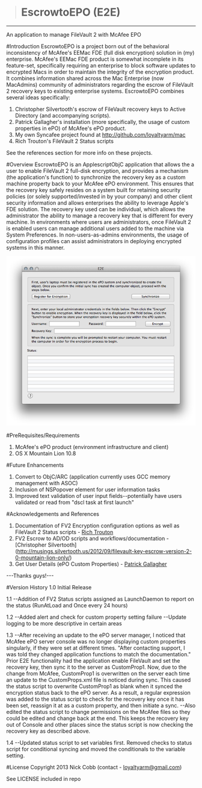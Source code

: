 ># EscrowtoEPO (E2E)
-----
An application to manage FileVault 2 with McAfee EPO

#Introduction
EscrowtoEPO is a project born out of the behavioral inconsistency of McAfee's EEMac FDE (full disk encryption) solution in (my) enterprise. McAfee's EEMac FDE product is somewhat incomplete in its feature-set, specifically requiring an enterprise to block software updates to encrypted Macs in order to maintain the integrity of the encryption product. It combines information shared across the Mac Enterprise (now MacAdmins) community of administrators regarding the escrow of FileVault 2 recovery keys to existing enterprise systems. EscrowtoEPO combines several ideas specifically:

1. Christopher Silvertooth's escrow of FileVault recovery keys to Active Directory (and accompanying scripts).
2. Patrick Gallagher's installation (more specifically, the usage of custom properties in ePO) of McAfee's ePO product.
3. My own Syncafee project found at http://github.com/loyaltyarm/mac
4. Rich Trouton's FileVault 2 Status scripts

See the references section for more info on these projects.

#Overview
EscrowtoEPO is an ApplescriptObjC application that allows the a user to enable FileVault 2 full-disk encryption, and provides a mechanism (the application's function) to synchronize the recovery key as a custom machine property back to your McAfee ePO environment. This ensures that the recovery key safely resides on a system built for retaining security policies (or solely supported/invested in by your company) and other client security information and allows enterprises the ability to leverage Apple's FDE solution. The recovery key used can be individual, which allows the administrator the ability to manage a recovery key that is different for every machine. In environments where users are administrators, once FileVault 2 is enabled users can manage additional users added to the machine via System Preferences. In non-users-as-admins environments, the usage of configuration profiles can assist administrators in deploying encrypted systems in this manner.

![](screenshot.png)

#PreRequisites/Requirements
1. McAfee's ePO product (environment infrastructure and client)
2. OS X Mountain Lion 10.8

#Future Enhancements
1. Convert to ObjC/ARC (application currently uses GCC memory management with ASOC)
2. Inclusion of NSPopover element for user information tasks
3. Improved text validation of user input fields--potentially have users validated or read from "dscl task at first launch"

#Acknowledgements and References
1. Documentation of FV2 Encryption configuration options as well as FileVault 2 Status scripts - [Rich Trouton](http://derflounder.wordpress.com/)
2. FV2 Escrow to AD/OD scripts and workflows/documentation - 
[Christopher Silvertooth] (http://musings.silvertooth.us/2012/09/filevault-key-escrow-version-2-0-mountain-lion-only/)
3. Get User Details (ePO Custom Properties) - [Patrick Gallagher](https://github.com/patgmac/scripts/blob/master/bash/McAfee_getUsersDetails.sh)

---Thanks guys!---

#Version History
1.0
Initial Release

1.1
--Addition of FV2 Status scripts assigned as LaunchDaemon to report on the status (RunAtLoad and Once every 24 hours)

1.2
--Added alert and check for custom property setting failure
--Update logging to be more descriptive in certain areas

1.3
--After receiving an update to the ePO server manager, I noticed that McAfee ePO server console was no longer displaying custom properties singularly, if they were set at different times. "After contacting support, I was told they changed application functions to match the documentation." Prior E2E functionality had the application enable FileVault and set the recovery key, then sync it to the server as CustomProp1. Now, due to the change from McAfee, CustomProp1 is overwritten on the server each time an update to the CustomProps.xml file is noticed during sync. This caused the status script to overwrite CustomProp1 as blank when it synced the encryption status back to the ePO server. As a result, a regular expression was added to the status script to check for the recovery key once it has been set, reassign it at as a custom property, and then initiate a sync.
--Also edited the status script to change permissions on the McAfee files so they could be edited and change back at the end. This keeps the recovery key out of Console and other places since the status script is now checking the recovery key as described above.

1.4
--Updated status script to set variables first. Removed checks to status script for conditional syncing and moved the conditionals to the variable setting.

#License
Copyright 2013 Nick Cobb (contact - loyaltyarm@gmail.com)

See LICENSE included in repo
